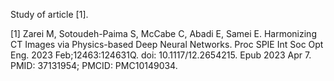 Study of article [1].

[1] Zarei M, Sotoudeh-Paima S, McCabe C, Abadi E, Samei E. Harmonizing CT Images via Physics-based Deep Neural Networks. Proc SPIE Int Soc Opt Eng. 2023 Feb;12463:124631Q. doi: 10.1117/12.2654215. Epub 2023 Apr 7. PMID: 37131954; PMCID: PMC10149034.

